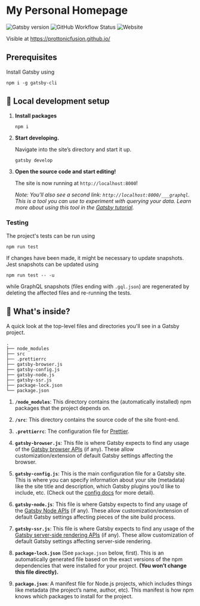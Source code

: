 # My Personal Homepage

![Gatsby version](https://img.shields.io/github/package-json/dependency-version/prottonicfusion/prottonicfusion.github.io/gatsby)
![GitHub Workflow Status](https://img.shields.io/github/workflow/status/prOttonicFusion/prOttonicFusion.github.io/Gatsby%20Deploy)
![Website](https://img.shields.io/website?down_color=red&down_message=down&label=status&up_color=success&up_message=online&url=https%3A%2F%2Fprottonicfusion.github.io)

Visible at https://prottonicfusion.github.io/

## Prerequisites

Install Gatsby using

```
npm i -g gatsby-cli
```

## 🚀 Local development setup

1. **Install packages**

   ```
   npm i
   ```

1. **Start developing.**

   Navigate into the site’s directory and start it up.

   ```shell
   gatsby develop
   ```

1. **Open the source code and start editing!**

   The site is now running at `http://localhost:8000`!

   _Note: You'll also see a second link: _`http://localhost:8000/___graphql`_. This is a tool you can use to experiment with querying your data. Learn more about using this tool in the [Gatsby tutorial](https://www.gatsbyjs.com/tutorial/part-five/#introducing-graphiql)._

### Testing
The project's tests can be run using
```shell
npm run test
```

If changes have been made, it might be necessary to update snapshots. Jest snapshots can be updated using
```shell
npm run test -- -u
```
while GraphQL snapshots (files ending with `.gql.json`) are regenerated by deleting the affected files and re-running the tests.

## 🧐 What's inside?

A quick look at the top-level files and directories you'll see in a Gatsby project.

    .
    ├── node_modules
    ├── src
    ├── .prettierrc
    ├── gatsby-browser.js
    ├── gatsby-config.js
    ├── gatsby-node.js
    ├── gatsby-ssr.js
    ├── package-lock.json
    └── package.json

1.  **`/node_modules`**: This directory contains the (automatically installed) npm packages that the project depends on.

1.  **`/src`**: This directory contains the source code of the site front-end.

1.  **`.prettierrc`**: The configuration file for [Prettier](https://prettier.io/).

1.  **`gatsby-browser.js`**: This file is where Gatsby expects to find any usage of the [Gatsby browser APIs](https://www.gatsbyjs.com/docs/browser-apis/) (if any). These allow customization/extension of default Gatsby settings affecting the browser.

1.  **`gatsby-config.js`**: This is the main configuration file for a Gatsby site. This is where you can specify information about your site (metadata) like the site title and description, which Gatsby plugins you’d like to include, etc. (Check out the [config docs](https://www.gatsbyjs.com/docs/gatsby-config/) for more detail).

1.  **`gatsby-node.js`**: This file is where Gatsby expects to find any usage of the [Gatsby Node APIs](https://www.gatsbyjs.com/docs/node-apis/) (if any). These allow customization/extension of default Gatsby settings affecting pieces of the site build process.

1.  **`gatsby-ssr.js`**: This file is where Gatsby expects to find any usage of the [Gatsby server-side rendering APIs](https://www.gatsbyjs.com/docs/ssr-apis/) (if any). These allow customization of default Gatsby settings affecting server-side rendering.

1.  **`package-lock.json`** (See `package.json` below, first). This is an automatically generated file based on the exact versions of the npm dependencies that were installed for your project. **(You won’t change this file directly).**

1.  **`package.json`**: A manifest file for Node.js projects, which includes things like metadata (the project’s name, author, etc). This manifest is how npm knows which packages to install for the project.
